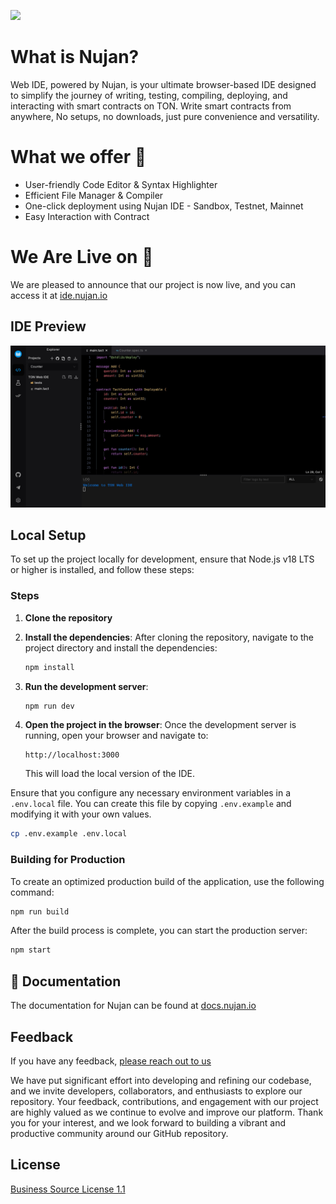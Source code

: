 ![](https://res.cloudinary.com/don6qaqms/image/upload/v1696056044/k8w16co4k2nsjsrn7sup.jpg)

# What is Nujan?

Web IDE, powered by Nujan, is your ultimate browser-based IDE designed to simplify the journey of writing, testing, compiling, deploying, and interacting with smart contracts on TON. Write smart contracts from anywhere, No setups, no downloads, just pure convenience and versatility.

# What we offer 🤝

- User-friendly Code Editor & Syntax Highlighter
- Efficient File Manager & Compiler
- One-click deployment using Nujan IDE - Sandbox, Testnet, Mainnet
- Easy Interaction with Contract

# We Are Live on 🤩

We are pleased to announce that our project is now live, and you can access it at [ide.nujan.io](https://ide.nujan.io/)

## IDE Preview

![IDE Preview](/images/screenshot.jpg)

## Local Setup

To set up the project locally for development, ensure that Node.js v18 LTS or higher is installed, and follow these steps:

### Steps

1. **Clone the repository**
2. **Install the dependencies**: After cloning the repository, navigate to the project directory and install the dependencies:

   ```bash
   npm install
   ```

3. **Run the development server**:

   ```bash
   npm run dev
   ```

4. **Open the project in the browser**: Once the development server is running, open your browser and navigate to:

   ```
   http://localhost:3000
   ```

   This will load the local version of the IDE.

Ensure that you configure any necessary environment variables in a `.env.local` file. You can create this file by copying `.env.example` and modifying it with your own values.

```bash
cp .env.example .env.local
```

### Building for Production

To create an optimized production build of the application, use the following command:

```bash
npm run build
```

After the build process is complete, you can start the production server:

```bash
npm start
```

## 📖 Documentation

The documentation for Nujan can be found at [docs.nujan.io](https://docs.nujan.io/)

## Feedback

If you have any feedback, [please reach out to us](https://docs.google.com/forms/d/e/1FAIpQLScrneLuw7qST4FhgEEdUK3c2wXBTn0WmiTBZyMOMi_xnXvRDA/viewform)

We have put significant effort into developing and refining our codebase, and we invite developers, collaborators, and enthusiasts to explore our repository. Your feedback, contributions, and engagement with our project are highly valued as we continue to evolve and improve our platform. Thank you for your interest, and we look forward to building a vibrant and productive community around our GitHub repository.

## License

[Business Source License 1.1](https://github.com/rahulyadav-57/ton-ide/blob/main/LICENSE)
